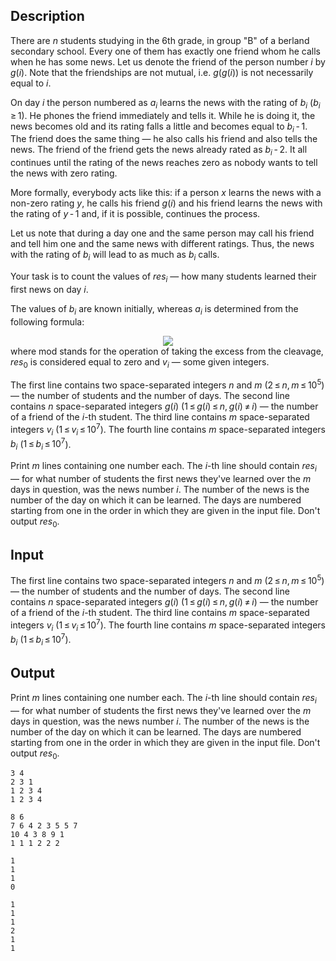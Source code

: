 ## Description

<div><p>There are <span class="tex-span"><i>n</i></span> students studying in the 6th grade, in group "B" of a berland secondary school. Every one of them has exactly one friend whom he calls when he has some news. Let us denote the friend of the person number <span class="tex-span"><i>i</i></span> by <span class="tex-span"><i>g</i>(<i>i</i>)</span>. Note that the friendships are not mutual, i.e. <span class="tex-span"><i>g</i>(<i>g</i>(<i>i</i>))</span> is not necessarily equal to <span class="tex-span"><i>i</i></span>.</p><p>On day <span class="tex-span"><i>i</i></span> the person numbered as <span class="tex-span"><i>a</i><sub class="lower-index"><i>i</i></sub></span> learns the news with the rating of <span class="tex-span"><i>b</i><sub class="lower-index"><i>i</i></sub></span> (<span class="tex-span"><i>b</i><sub class="lower-index"><i>i</i></sub> ≥ 1</span>). He phones the friend immediately and tells it. While he is doing it, the news becomes old and its rating falls a little and becomes equal to <span class="tex-span"><i>b</i><sub class="lower-index"><i>i</i></sub> - 1</span>. The friend does the same thing — he also calls his friend and also tells the news. The friend of the friend gets the news already rated as <span class="tex-span"><i>b</i><sub class="lower-index"><i>i</i></sub> - 2</span>. It all continues until the rating of the news reaches zero as nobody wants to tell the news with zero rating. </p><p>More formally, everybody acts like this: if a person <span class="tex-span"><i>x</i></span> learns the news with a non-zero rating <span class="tex-span"><i>y</i></span>, he calls his friend <span class="tex-span"><i>g</i>(<i>i</i>)</span> and his friend learns the news with the rating of <span class="tex-span"><i>y</i> - 1</span> and, if it is possible, continues the process.</p><p>Let us note that during a day one and the same person may call his friend and tell him one and the same news with different ratings. Thus, the news with the rating of <span class="tex-span"><i>b</i><sub class="lower-index"><i>i</i></sub></span> will lead to as much as <span class="tex-span"><i>b</i><sub class="lower-index"><i>i</i></sub></span> calls.</p><p>Your task is to count the values of <span class="tex-span"><i>res</i><sub class="lower-index"><i>i</i></sub></span> — how many students learned their first news on day <span class="tex-span"><i>i</i></span>.</p><p>The values of <span class="tex-span"><i>b</i><sub class="lower-index"><i>i</i></sub></span> are known initially, whereas <span class="tex-span"><i>a</i><sub class="lower-index"><i>i</i></sub></span> is determined from the following formula: </p><center class="tex-equation"><img align="middle" class="tex-formula" src="file://zLM4hbTw.png" style="max-width: 100.0%;max-height: 100.0%;"></center> where mod stands for the operation of taking the excess from the cleavage, <span class="tex-span"><i>res</i><sub class="lower-index">0</sub></span> is considered equal to zero and <span class="tex-span"><i>v</i><sub class="lower-index"><i>i</i></sub></span> — some given integers.</div><div class="input-specification"><p>The first line contains two space-separated integers <span class="tex-span"><i>n</i></span> and <span class="tex-span"><i>m</i></span> (<span class="tex-span">2 ≤ <i>n</i>, <i>m</i> ≤ 10<sup class="upper-index">5</sup></span>) — the number of students and the number of days. The second line contains <span class="tex-span"><i>n</i></span> space-separated integers <span class="tex-span"><i>g</i>(<i>i</i>)</span> (<span class="tex-span">1 ≤ <i>g</i>(<i>i</i>) ≤ <i>n</i>, <i>g</i>(<i>i</i>) ≠ <i>i</i></span>) — the number of a friend of the <span class="tex-span"><i>i</i></span>-th student. The third line contains <span class="tex-span"><i>m</i></span> space-separated integers <span class="tex-span"><i>v</i><sub class="lower-index"><i>i</i></sub></span> (<span class="tex-span">1 ≤ <i>v</i><sub class="lower-index"><i>i</i></sub> ≤ 10<sup class="upper-index">7</sup></span>). The fourth line contains <span class="tex-span"><i>m</i></span> space-separated integers <span class="tex-span"><i>b</i><sub class="lower-index"><i>i</i></sub></span> (<span class="tex-span">1 ≤ <i>b</i><sub class="lower-index"><i>i</i></sub> ≤ 10<sup class="upper-index">7</sup></span>).</p></div><div class="output-specification"><p>Print <span class="tex-span"><i>m</i></span> lines containing one number each. The <span class="tex-span"><i>i</i></span>-th line should contain <span class="tex-span"><i>res</i><sub class="lower-index"><i>i</i></sub></span> — for what number of students the first news they've learned over the <span class="tex-span"><i>m</i></span> days in question, was the news number <span class="tex-span"><i>i</i></span>. The number of the news is the number of the day on which it can be learned. The days are numbered starting from one in the order in which they are given in the input file. Don't output <span class="tex-span"><i>res</i><sub class="lower-index">0</sub></span>.</p></div>

## Input

<p>The first line contains two space-separated integers <span class="tex-span"><i>n</i></span> and <span class="tex-span"><i>m</i></span> (<span class="tex-span">2 ≤ <i>n</i>, <i>m</i> ≤ 10<sup class="upper-index">5</sup></span>) — the number of students and the number of days. The second line contains <span class="tex-span"><i>n</i></span> space-separated integers <span class="tex-span"><i>g</i>(<i>i</i>)</span> (<span class="tex-span">1 ≤ <i>g</i>(<i>i</i>) ≤ <i>n</i>, <i>g</i>(<i>i</i>) ≠ <i>i</i></span>) — the number of a friend of the <span class="tex-span"><i>i</i></span>-th student. The third line contains <span class="tex-span"><i>m</i></span> space-separated integers <span class="tex-span"><i>v</i><sub class="lower-index"><i>i</i></sub></span> (<span class="tex-span">1 ≤ <i>v</i><sub class="lower-index"><i>i</i></sub> ≤ 10<sup class="upper-index">7</sup></span>). The fourth line contains <span class="tex-span"><i>m</i></span> space-separated integers <span class="tex-span"><i>b</i><sub class="lower-index"><i>i</i></sub></span> (<span class="tex-span">1 ≤ <i>b</i><sub class="lower-index"><i>i</i></sub> ≤ 10<sup class="upper-index">7</sup></span>).</p>

## Output

<p>Print <span class="tex-span"><i>m</i></span> lines containing one number each. The <span class="tex-span"><i>i</i></span>-th line should contain <span class="tex-span"><i>res</i><sub class="lower-index"><i>i</i></sub></span> — for what number of students the first news they've learned over the <span class="tex-span"><i>m</i></span> days in question, was the news number <span class="tex-span"><i>i</i></span>. The number of the news is the number of the day on which it can be learned. The days are numbered starting from one in the order in which they are given in the input file. Don't output <span class="tex-span"><i>res</i><sub class="lower-index">0</sub></span>.</p>





```input1
3 4
2 3 1
1 2 3 4
1 2 3 4

```




```input2
8 6
7 6 4 2 3 5 5 7
10 4 3 8 9 1
1 1 1 2 2 2

```




```output1
1
1
1
0

```




```output2
1
1
1
2
1
1

```


